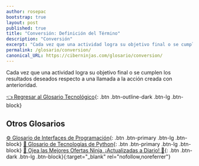 ```yaml
---
author: rosepac
bootstrap: true
layout: post
published: true
title: "Conversión: Definición del Término"
description: "Conversión"
excerpt: "Cada vez que una actividad logra su objetivo final o se cumplen los resultados deseados respecto a una llamada a la acción creada con anterioridad."
permalink: /glosario/conversion/
canonical_URL: https://ciberninjas.com/glosario/conversion/
---
```


Cada vez que una actividad logra su objetivo final o se cumplen los resultados deseados respecto a una llamada a la acción creada con anterioridad.

[👈 Regresar al Glosario Tecnológico](/glosario/){: .btn .btn-outline-dark .btn-lg .btn-block}

## Otros Glosarios

[⚙ Glosario de Interfaces de Programación](/glosario/completo-interfaces-programacion/){: .btn .btn-primary .btn-lg .btn-block}
[🐍 Glosario de Tecnologías de Python](/glosario/completo-tecnologias-python/){: .btn .btn-primary .btn-lg .btn-block}
[🎁 Ojea las Mejores Ofertas Ninja, ¡Actualizadas a Diario! 🛒](https://www.amazon.es/shop/cibercursos){: .btn .btn-dark .btn-lg .btn-block}{:target="_blank" rel="nofollow,noreferrer"}